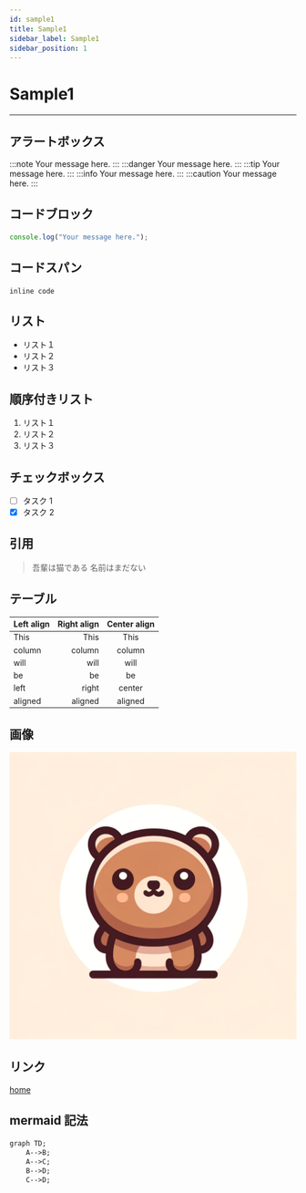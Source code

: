 ```yaml
---
id: sample1
title: Sample1
sidebar_label: Sample1
sidebar_position: 1
---
```


# Sample1

---

## アラートボックス

:::note
Your message here.
:::
:::danger
Your message here.
:::
:::tip
Your message here.
:::
:::info
Your message here.
:::
:::caution
Your message here.
:::

## コードブロック

```typescript:sample.ts
console.log("Your message here.");
```

## コードスパン

`inline code`

## リスト

- リスト１
- リスト２
- リスト３

## 順序付きリスト

1. リスト１
2. リスト２
3. リスト３

## チェックボックス

- [ ] タスク 1
- [x] タスク 2

## 引用

> 吾輩は猫である
> 名前はまだない

## テーブル

| Left align | Right align | Center align |
| :--------- | ----------: | :----------: |
| This       |        This |     This     |
| column     |      column |    column    |
| will       |        will |     will     |
| be         |          be |      be      |
| left       |       right |    center    |
| aligned    |     aligned |   aligned    |

## 画像

![Sample image](./img/sample-image.png)

## リンク

[home](../home.md)

## mermaid 記法

```mermaid
graph TD;
    A-->B;
    A-->C;
    B-->D;
    C-->D;
```
